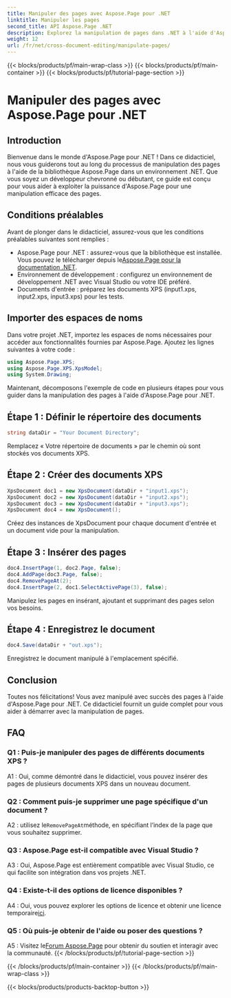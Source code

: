 ```yaml
---
title: Manipuler des pages avec Aspose.Page pour .NET
linktitle: Manipuler les pages
second_title: API Aspose.Page .NET
description: Explorez la manipulation de pages dans .NET à l'aide d'Aspose.Page, une bibliothèque puissante pour gérer les documents XPS. Suivez notre guide étape par étape pour des résultats efficaces.
weight: 12
url: /fr/net/cross-document-editing/manipulate-pages/
---
```


{{< blocks/products/pf/main-wrap-class >}}
{{< blocks/products/pf/main-container >}}
{{< blocks/products/pf/tutorial-page-section >}}

# Manipuler des pages avec Aspose.Page pour .NET

## Introduction

Bienvenue dans le monde d'Aspose.Page pour .NET ! Dans ce didacticiel, nous vous guiderons tout au long du processus de manipulation des pages à l'aide de la bibliothèque Aspose.Page dans un environnement .NET. Que vous soyez un développeur chevronné ou débutant, ce guide est conçu pour vous aider à exploiter la puissance d'Aspose.Page pour une manipulation efficace des pages.

## Conditions préalables

Avant de plonger dans le didacticiel, assurez-vous que les conditions préalables suivantes sont remplies :

-  Aspose.Page pour .NET : assurez-vous que la bibliothèque est installée. Vous pouvez le télécharger depuis le[Aspose.Page pour la documentation .NET](https://reference.aspose.com/page/net/).
- Environnement de développement : configurez un environnement de développement .NET avec Visual Studio ou votre IDE préféré.
- Documents d'entrée : préparez les documents XPS (input1.xps, input2.xps, input3.xps) pour les tests.

## Importer des espaces de noms

Dans votre projet .NET, importez les espaces de noms nécessaires pour accéder aux fonctionnalités fournies par Aspose.Page. Ajoutez les lignes suivantes à votre code :

```csharp
using Aspose.Page.XPS;
using Aspose.Page.XPS.XpsModel;
using System.Drawing;
```

Maintenant, décomposons l'exemple de code en plusieurs étapes pour vous guider dans la manipulation des pages à l'aide d'Aspose.Page pour .NET.

## Étape 1 : Définir le répertoire des documents

```csharp
string dataDir = "Your Document Directory";
```

Remplacez « Votre répertoire de documents » par le chemin où sont stockés vos documents XPS.

## Étape 2 : Créer des documents XPS

```csharp
XpsDocument doc1 = new XpsDocument(dataDir + "input1.xps");
XpsDocument doc2 = new XpsDocument(dataDir + "input2.xps");
XpsDocument doc3 = new XpsDocument(dataDir + "input3.xps");
XpsDocument doc4 = new XpsDocument();
```

Créez des instances de XpsDocument pour chaque document d'entrée et un document vide pour la manipulation.

## Étape 3 : Insérer des pages

```csharp
doc4.InsertPage(1, doc2.Page, false);
doc4.AddPage(doc3.Page, false);
doc4.RemovePageAt(2);
doc4.InsertPage(2, doc1.SelectActivePage(3), false);
```

Manipulez les pages en insérant, ajoutant et supprimant des pages selon vos besoins.

## Étape 4 : Enregistrez le document

```csharp
doc4.Save(dataDir + "out.xps");
```

Enregistrez le document manipulé à l'emplacement spécifié.

## Conclusion

Toutes nos félicitations! Vous avez manipulé avec succès des pages à l'aide d'Aspose.Page pour .NET. Ce didacticiel fournit un guide complet pour vous aider à démarrer avec la manipulation de pages.

## FAQ

### Q1 : Puis-je manipuler des pages de différents documents XPS ?

A1 : Oui, comme démontré dans le didacticiel, vous pouvez insérer des pages de plusieurs documents XPS dans un nouveau document.

### Q2 : Comment puis-je supprimer une page spécifique d'un document ?

 A2 : utilisez le`RemovePageAt`méthode, en spécifiant l’index de la page que vous souhaitez supprimer.

### Q3 : Aspose.Page est-il compatible avec Visual Studio ?

A3 : Oui, Aspose.Page est entièrement compatible avec Visual Studio, ce qui facilite son intégration dans vos projets .NET.

### Q4 : Existe-t-il des options de licence disponibles ?

 A4 : Oui, vous pouvez explorer les options de licence et obtenir une licence temporaire[ici](https://purchase.aspose.com/temporary-license/).

### Q5 : Où puis-je obtenir de l'aide ou poser des questions ?

 A5 : Visitez le[Forum Aspose.Page](https://forum.aspose.com/c/page/39) pour obtenir du soutien et interagir avec la communauté.
{{< /blocks/products/pf/tutorial-page-section >}}

{{< /blocks/products/pf/main-container >}}
{{< /blocks/products/pf/main-wrap-class >}}

{{< blocks/products/products-backtop-button >}}
